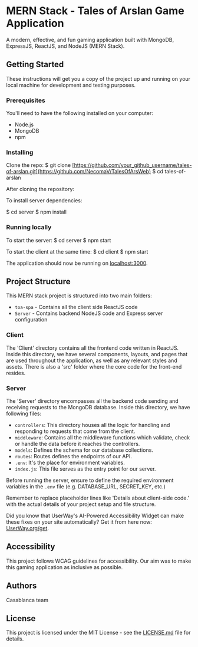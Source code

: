 # MERN Stack - Tales of Arslan Game Application

A modern, effective, and fun gaming application built with MongoDB, ExpressJS, ReactJS, and NodeJS (MERN Stack).

## Getting Started

These instructions will get you a copy of the project up and running on your local machine for development and testing purposes.

### Prerequisites

You'll need to have the following installed on your computer:

- Node.js
- MongoDB
- npm

### Installing

Clone the repo:
$ git clone [https://github.com/your_github_username/tales-of-arslan.git](https://github.com/NecomaV/TalesOfArsWeb) $ cd tales-of-arslan

After cloning the repository:

To install server dependencies:

$ cd server $ npm install


### Running locally

To start the server:
$ cd server $ npm start


To start the client at the same time:
$ cd client $ npm start



The application should now be running on [localhost:3000](http://localhost:3000).

## Project Structure

This MERN stack project is structured into two main folders:

- `toa-spa` - Contains all the client side ReactJS code 
- `Server` - Contains backend NodeJS code and Express server configuration

  


### Client

The 'Client' directory contains all the frontend code written in ReactJS. Inside this directory, we have several components, layouts, and pages that are used throughout the application, as well as any relevant styles and assets. There is also a 'src' folder where the core code for the front-end resides.

### Server

The 'Server' directory encompasses all the backend code sending and receiving requests to the MongoDB database. Inside this directory, we have following files:

- `controllers`: This directory houses all the logic for handling and responding to requests that come from the client.
- `middleware`: Contains all the middleware functions which validate, check or handle the data before it reaches the controllers.
- `models`: Defines the schema for our database collections.
- `routes`: Routes defines the endpoints of our API.
- `.env`: It's the place for environment variables. 
- `index.js`: This file serves as the entry point for our server.

Before running the server, ensure to define the required environment variables in the `.env` file (e.g. DATABASE_URL, SECRET_KEY, etc.)

Remember to replace placeholder lines like 'Details about client-side code.' with the actual details of your project setup and file structure.

Did you know that UserWay's AI-Powered Accessibility Widget can make these fixes on your site automatically? Get it from here now: [UserWay.org/get](https://userway.org/get).

## Accessibility

This project follows WCAG guidelines for accessibility. Our aim was to make this gaming application as inclusive as possible.

## Authors

Casablanca team

## License

This project is licensed under the MIT License - see the [LICENSE.md](LICENSE.md) file for details.



